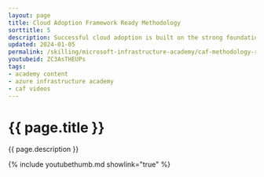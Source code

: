 ```yaml
---
layout: page
title: Cloud Adoption Framework Ready Methodology
sorttitle: 5
description: Successful cloud adoption is built on the strong foundations of the Cloud Adoption Framework Ready methodology. In this episode, Thomas Maurer and Dom Allen discuss how the Ready methodology can help you on your cloud adoption journey.
updated: 2024-01-05
permalink: /skilling/microsoft-infrastructure-academy/caf-methodology-ready
youtubeid: ZC3AsTHEUPs
tags: 
- academy content
- azure infrastructure academy
- caf videos
---
```


# {{ page.title }}

{{ page.description }}

{% include youtubethumb.md showlink="true" %}